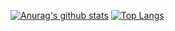 [![Anurag's github stats](https://github-readme-stats.vercel.app/api?username=qxzg&show_icons=true&theme=tokyonight)](https://github.com/qxzg/)
[![Top Langs](https://github-readme-stats.vercel.app/api/top-langs/?username=qxzg)](https://github.com/anuraghazra/github-readme-stats)
